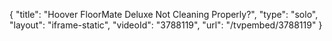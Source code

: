 {
    "title": "Hoover FloorMate Deluxe Not Cleaning Properly?",
    "type": "solo",
    "layout": "iframe-static",
    "videoId": "3788119",
    "url": "\/tvpembed\/3788119"
}